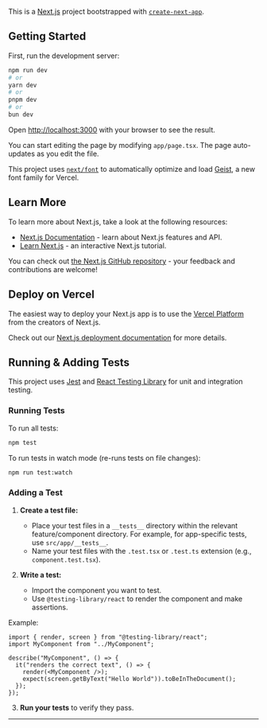 This is a [Next.js](https://nextjs.org) project bootstrapped with
[`create-next-app`](https://nextjs.org/docs/app/api-reference/cli/create-next-app).

## Getting Started

First, run the development server:

```bash
npm run dev
# or
yarn dev
# or
pnpm dev
# or
bun dev
```

Open [http://localhost:3000](http://localhost:3000) with your browser to see the
result.

You can start editing the page by modifying `app/page.tsx`. The page
auto-updates as you edit the file.

This project uses
[`next/font`](https://nextjs.org/docs/app/building-your-application/optimizing/fonts)
to automatically optimize and load [Geist](https://vercel.com/font), a new font
family for Vercel.

## Learn More

To learn more about Next.js, take a look at the following resources:

- [Next.js Documentation](https://nextjs.org/docs) - learn about Next.js
  features and API.
- [Learn Next.js](https://nextjs.org/learn) - an interactive Next.js tutorial.

You can check out
[the Next.js GitHub repository](https://github.com/vercel/next.js) - your
feedback and contributions are welcome!

## Deploy on Vercel

The easiest way to deploy your Next.js app is to use the
[Vercel Platform](https://vercel.com/new?utm_medium=default-template&filter=next.js&utm_source=create-next-app&utm_campaign=create-next-app-readme)
from the creators of Next.js.

Check out our
[Next.js deployment documentation](https://nextjs.org/docs/app/building-your-application/deploying)
for more details.

## Running & Adding Tests

This project uses [Jest](https://jestjs.io/) and
[React Testing Library](https://testing-library.com/docs/react-testing-library/intro/)
for unit and integration testing.

### Running Tests

To run all tests:

```bash
npm test
```

To run tests in watch mode (re-runs tests on file changes):

```bash
npm run test:watch
```

### Adding a Test

1. **Create a test file:**
   - Place your test files in a `__tests__` directory within the relevant
     feature/component directory. For example, for app-specific tests, use
     `src/app/__tests__`.
   - Name your test files with the `.test.tsx` or `.test.ts` extension (e.g.,
     `component.test.tsx`).

2. **Write a test:**
   - Import the component you want to test.
   - Use `@testing-library/react` to render the component and make assertions.

Example:

```tsx
import { render, screen } from "@testing-library/react";
import MyComponent from "../MyComponent";

describe("MyComponent", () => {
  it("renders the correct text", () => {
    render(<MyComponent />);
    expect(screen.getByText("Hello World")).toBeInTheDocument();
  });
});
```

3. **Run your tests** to verify they pass.

---
